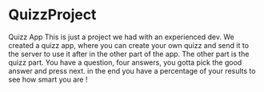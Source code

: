 # QuizzProject
Quizz App
This is just a project we had with an experienced dev. 
We created a quizz app, where you can create your own quizz and send it to the server to use it after in the other part of the app. 
The other part is the quizz part. You have a question, four answers, you gotta pick the good answer and press next. in the end you have a percentage of your results to see how smart you are !
